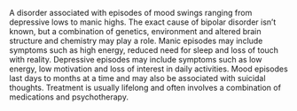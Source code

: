 A disorder associated with episodes of mood swings ranging from depressive lows to manic highs.The exact cause of bipolar disorder isn’t known, but a combination of genetics, environment and altered brain structure and chemistry may play a role.Manic episodes may include symptoms such as high energy, reduced need for sleep and loss of touch with reality. Depressive episodes may include symptoms such as low energy, low motivation and loss of interest in daily activities. Mood episodes last days to months at a time and may also be associated with suicidal thoughts.Treatment is usually lifelong and often involves a combination of medications and psychotherapy.